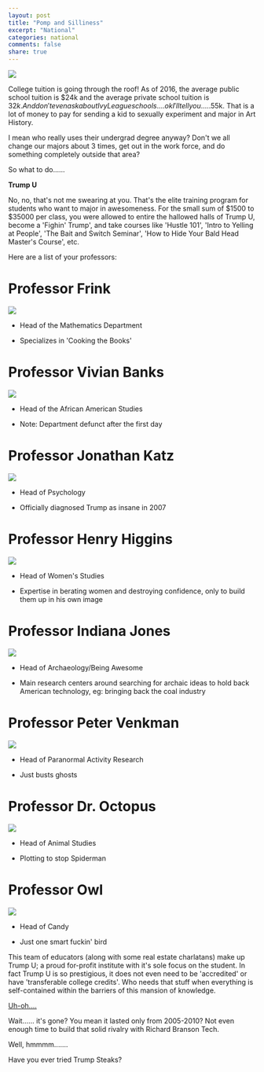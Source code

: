 ```yaml
---
layout: post
title: "Pomp and Silliness"
excerpt: "National"
categories: national
comments: false
share: true
---
```



![](http://bustedpencils.com/wp-content/uploads/2016/06/TrumpU-1.jpg)



College tuition is going through the roof! As of 2016, the average public school tuition is $24k and the average private school tuition is $32k. And don't even ask about Ivy League schools....ok I'll tell you.....$55k. That is a lot of money to pay for sending a kid to sexually experiment and major in Art History. 

I mean who really uses their undergrad degree anyway? Don't we all change our majors about 3 times, get out in the work force, and do something completely outside that area?

So what to do......

**Trump U**




No, no, that's not me swearing at you. That's the elite training program for students who want to major in awesomeness. For the small sum of $1500 to $35000 per class, you were allowed to entire the hallowed halls of Trump U, become a 'Fighin' Trump', and take courses like 'Hustle 101', 'Intro to Yelling at People', 'The Bait and Switch Seminar', 'How to Hide Your Bald Head Master's Course', etc. 

Here are a list of your professors:

# Professor Frink

![](https://en.wikipedia.org/wiki/Professor_Frink#/media/File:Frink.png)


- Head of the Mathematics Department

- Specializes in 'Cooking the Books'


# Professor Vivian Banks


![](https://en.wikipedia.org/wiki/Professor_Frink#/media/File:Frink.png)


- Head of the African American Studies

- Note: Department defunct after the first day


# Professor Jonathan Katz


![](http://danielfortes.com/content/images/2016/05/tumblr_m0tx6bIrn91rrb9iko1_500-1.gif)


- Head of Psychology

- Officially diagnosed Trump as insane in 2007



# Professor Henry Higgins


![](http://2.bp.blogspot.com/_Ep-Z85YdmMg/TDc-BH5oOUI/AAAAAAAAHnQ/JQAQQx0Whqw/s1600/02a.jpg)


- Head of Women's Studies

- Expertise in berating women and destroying confidence, only to build them up in his own image


# Professor Indiana Jones

![](http://i2.wp.com/www.tor.com/wp-content/uploads/2014/12/Jones1.jpg?fit=475%2C%209999&crop=0%2C0%2C100%2C238px)

- Head of Archaeology/Being Awesome

- Main research centers around searching for archaic ideas to hold back American technology, eg: bringing back the coal industry

# Professor Peter Venkman

![](https://upload.wikimedia.org/wikipedia/en/5/51/Peter_GB1.jpg)

- Head of Paranormal Activity Research

- Just busts ghosts


# Professor Dr. Octopus

![](https://upload.wikimedia.org/wikipedia/en/3/37/Doctor_Octopus.jpg)


- Head of Animal Studies

- Plotting to stop Spiderman


# Professor Owl

![](http://2.bp.blogspot.com/-FZFJ7YqD5b4/Tnjmh17IslI/AAAAAAAAAAc/zzwUoy277nQ/s1600/owl.jpg)


- Head of Candy

- Just one smart fuckin' bird





This team of educators (along with some real estate charlatans) make up Trump U; a proud for-profit institute with it's sole focus on the student. In fact Trump U is so prestigious, it does not even need to be 'accredited' or have 'transferable college credits'. Who needs that stuff when everything is self-contained within the barriers of this mansion of knowledge. 


[Uh-oh....](http://www.msnbc.com/rachel-maddow-show/state-attorneys-general-get-caught-trump-u-scandal)

Wait...... it's gone? You mean it lasted only from 2005-2010? Not even enough time to build that solid rivalry with Richard Branson Tech. 


Well, hmmmm.......


Have you ever tried Trump Steaks? 


























